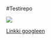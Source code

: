 #Testirepo

![](https://www.google.fi/url?sa=i&rct=j&q=&esrc=s&source=images&cd=&cad=rja&uact=8&ved=0ahUKEwi8wOaEyJLWAhXEmLQKHXssC7UQjRwIBw&url=http%3A%2F%2Fwww.tunturisusi.com%2Fkissat%2Fkotikissa1.html&psig=AFQjCNEGeSNGJjLheX1JtIMzC4U6W5XT-g&ust=1504856086949714)

[Linkki googleen](https://www.google.com)